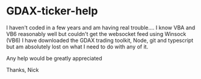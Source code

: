 # GDAX-ticker-help
I haven't coded in a few years and am having real trouble....
I know VBA and VB6 reasonably well but couldn't get the websocket feed using Winsock (VB6)
I have downloaded the GDAX trading toolkit, Node, git and typescript but am absolutely lost on what I need to do with any of it.

Any help would be greatly appreciated

Thanks, Nick

